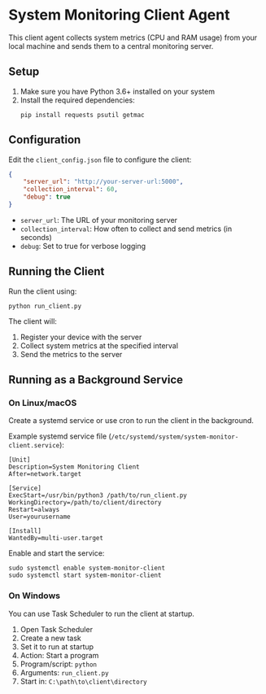 # System Monitoring Client Agent

This client agent collects system metrics (CPU and RAM usage) from your local machine and sends them to a central monitoring server.

## Setup

1. Make sure you have Python 3.6+ installed on your system
2. Install the required dependencies:
   ```
   pip install requests psutil getmac
   ```

## Configuration

Edit the `client_config.json` file to configure the client:

```json
{
    "server_url": "http://your-server-url:5000",
    "collection_interval": 60,
    "debug": true
}
```

- `server_url`: The URL of your monitoring server
- `collection_interval`: How often to collect and send metrics (in seconds)
- `debug`: Set to true for verbose logging

## Running the Client

Run the client using:

```
python run_client.py
```

The client will:
1. Register your device with the server
2. Collect system metrics at the specified interval
3. Send the metrics to the server

## Running as a Background Service

### On Linux/macOS

Create a systemd service or use cron to run the client in the background.

Example systemd service file (`/etc/systemd/system/system-monitor-client.service`):

```
[Unit]
Description=System Monitoring Client
After=network.target

[Service]
ExecStart=/usr/bin/python3 /path/to/run_client.py
WorkingDirectory=/path/to/client/directory
Restart=always
User=yourusername

[Install]
WantedBy=multi-user.target
```

Enable and start the service:
```
sudo systemctl enable system-monitor-client
sudo systemctl start system-monitor-client
```

### On Windows

You can use Task Scheduler to run the client at startup.

1. Open Task Scheduler
2. Create a new task
3. Set it to run at startup
4. Action: Start a program
5. Program/script: `python`
6. Arguments: `run_client.py`
7. Start in: `C:\path\to\client\directory` 
